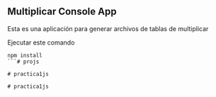 

## Multiplicar Console App

Esta es una aplicación para generar archivos de tablas de multiplicar

Ejecutar este comando

```
npm install
```#   p r o j s  
 #   p r a c t i c a 1 j s  
 #   p r a c t i c a 1 j s  
 